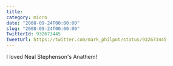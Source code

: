```yaml
---
title: 
category: micro
date: "2008-09-24T00:00:00"
slug: "2008-09-24T00:00:00"
TwitterId: 932673445
TweetUrl: https://twitter.com/mark_philpot/status/932673445
---
```


I loved Neal Stephenson's Anathem!
